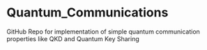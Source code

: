# Quantum_Communications
GitHub Repo for implementation of simple quantum communication properties like QKD and Quantum Key Sharing
